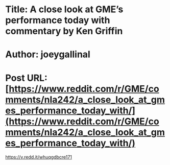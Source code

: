 # Title: A close look at GME’s performance today with commentary by Ken Griffin
# Author: joeygallinal
# Post URL: [https://www.reddit.com/r/GME/comments/nla242/a_close_look_at_gmes_performance_today_with/](https://www.reddit.com/r/GME/comments/nla242/a_close_look_at_gmes_performance_today_with/)


https://v.redd.it/whuqgdbcre171